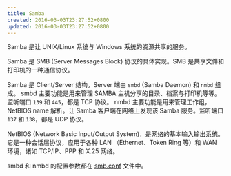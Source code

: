 ```yaml
---
title: Samba
created: 2016-03-03T23:27:52+0800
updated: 2016-03-03T23:27:52+0800
---
```



Samba 是让 UNIX/Linux 系统与 Windows 系统的资源共享的服务。

Samba 是 SMB (Server Messages Block) 协议的具体实现。SMB 是共享文件和打印机的一种通信协议。

Samba 是 Client/Server 结构。Server 端由 `smbd` (Samba Daemon) 和 `nmbd` 组成。
smbd 主要功能是用来管理 SAMBA 主机分享的目录、档案与打印机等等。监听端口 `139` 和 `445`，都是 TCP 协议。
nmbd 主要功能是用来管理工作组，NetBIOS name 解析。让 Samba 客户端在网络上发现该 Samba 服务。监听端口 `137` 和 `138`，都是 UDP 协议。

NetBIOS (Network Basic Input/Output System)，是网络的基本输入输出系统。它是一种会话层协议，应用于各种 LAN （Ethernet、Token Ring 等）和 WAN 环境，诸如 TCP/IP、PPP 和 X.25 网络。

smbd 和 nmbd 的配置参数都在 [smb.conf](https://www.samba.org/samba/docs/current/man-html/smb.conf.5.html) 文件中。
